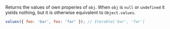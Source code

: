 Returns the values of own properies of `obj`. When `obj` is `null` or `undefined` it yields nothing, but it is otherwise equivalent to `Object.values`.

```js
values({ foo: 'bar', fox: 'far' }); // Iterable['bar', 'far']
```

